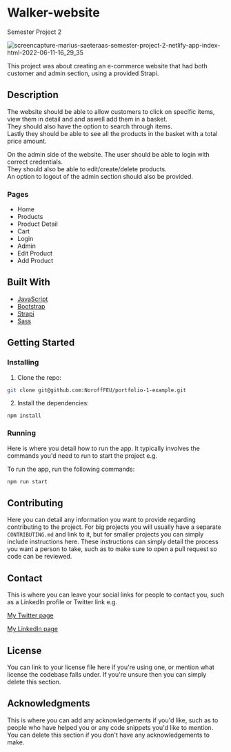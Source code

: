 # Walker-website
 Semester Project 2 

![screencapture-marius-saeteraas-semester-project-2-netlify-app-index-html-2022-06-11-16_29_35](https://user-images.githubusercontent.com/71336754/173192165-21cd2875-73d9-4a84-a0b7-a96e5c0d3628.png)


This project was about creating an e-commerce website that had both customer and admin section, using a provided Strapi.

## Description

The website should be able to allow customers to click on specific items, view them in detail and and aswell add them in a basket.  
They should also have the option to search through items.  
Lastly they should be able to see all the products in the basket with a total price amount.  
  
On the admin side of the website. The user should be able to login with correct credentials.  
They should also be able to edit/create/delete products.  
An option to logout of the admin section should also be provided.  

### Pages

- Home
- Products
- Product Detail
- Cart
- Login
- Admin
- Edit Product
- Add Product

## Built With

- [JavaScript](https://www.javascript.com/)
- [Bootstrap](https://getbootstrap.com)  
- [Strapi](https://strapi.io/)  
- [Sass](https://sass-lang.com/)


## Getting Started

### Installing

1. Clone the repo:

```bash
git clone git@github.com:NoroffFEU/portfolio-1-example.git
```

2. Install the dependencies:

```
npm install
```

### Running

Here is where you detail how to run the app. It typically involves the commands you'd need to run to start the project e.g.

To run the app, run the following commands:

```bash
npm run start
```

## Contributing

Here you can detail any information you want to provide regarding contributing to the project. For big projects you will usually have a separate `CONTRIBUTING.md` and link to it, but for smaller projects you can simply include instructions here. These instructions can simply detail the process you want a person to take, such as to make sure to open a pull request so code can be reviewed.

## Contact

This is where you can leave your social links for people to contact you, such as a LinkedIn profile or Twitter link e.g.

[My Twitter page](www.twitter.com)

[My LinkedIn page](www.linkedin.com)

## License

You can link to your license file here if you're using one, or mention what license the codebase falls under. If you're unsure then you can simply delete this section.

## Acknowledgments

This is where you can add any acknowledgements if you'd like, such as to people who have helped you or any code snippets you'd like to mention. You can delete this section if you don't have any acknowledgements to make.
